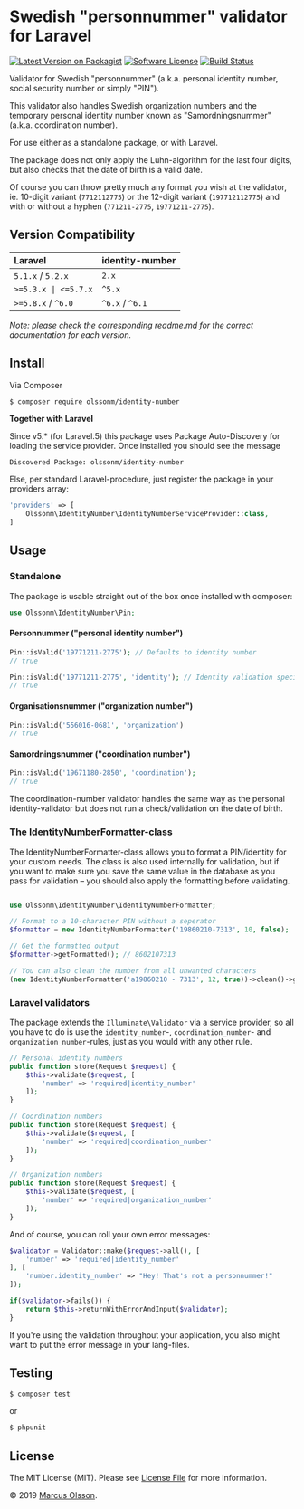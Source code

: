 # Swedish "personnummer" validator for Laravel

[![Latest Version on Packagist][ico-version]][link-packagist]
[![Software License][ico-license]](LICENSE.md)
[![Build Status][ico-travis]][link-travis]

Validator for Swedish "personnummer" (a.k.a. personal identity number, social security number or simply "PIN").

This validator also handles Swedish organization numbers and the temporary personal identity number known as "Samordningsnummer" (a.k.a. coordination number).

For use either as a standalone package, or with Laravel.

The package does not only apply the Luhn-algorithm for the last four digits, but also checks that the date of birth is a valid date.

Of course you can throw pretty much any format you wish at the validator, ie. 10-digit variant (`7712112775`) or the 12-digit variant (`197712112775`) and with or without a hyphen (`771211-2775`, `19771211-2775`).

## Version Compatibility

 Laravel                               | identity-number
:--------------------------------------|:----------
 `5.1.x` / `5.2.x`                     | `2.x`
 <code>>=5.3.x &#124; <=5.7.x</code>   | `^5.x`
 `>=5.8.x` / `^6.0`                    | `^6.x` / `^6.1`

*Note: please check the corresponding readme.md for the correct documentation for each version.*

## Install

Via Composer

``` bash
$ composer require olssonm/identity-number
```

**Together with Laravel**

Since v5.* (for Laravel.5) this package uses Package Auto-Discovery for loading the service provider. Once installed you should see the message

```
Discovered Package: olssonm/identity-number
```

Else, per standard Laravel-procedure, just register the package in your providers array:

``` php
'providers' => [
    Olssonm\IdentityNumber\IdentityNumberServiceProvider::class,
]
```

## Usage

### Standalone

The package is usable straight out of the box once installed with composer:

``` php
use Olssonm\IdentityNumber\Pin;
```

#### Personnummer ("personal identity number")

``` php
Pin::isValid('19771211-2775'); // Defaults to identity number
// true

Pin::isValid('19771211-2775', 'identity'); // Identity validation specified
// true
```

#### Organisationsnummer ("organization number")

``` php
Pin::isValid('556016-0681', 'organization')
// true
```

#### Samordningsnummer ("coordination number")

``` php
Pin::isValid('19671180-2850', 'coordination');
// true
```

The coordination-number validator handles the same way as the personal identity-validator but does not run a check/validation on the date of birth.

### The IdentityNumberFormatter-class

The IdentityNumberFormatter-class allows you to format a PIN/identity for your custom needs. The class is also used internally for validation, but if you want to make sure you save the same value in the database as you pass for validation – you should also apply the formatting before validating.

```php

use Olssonm\IdentityNumber\IdentityNumberFormatter;

// Format to a 10-character PIN without a seperator
$formatter = new IdentityNumberFormatter('19860210-7313', 10, false);

// Get the formatted output
$formatter->getFormatted(); // 8602107313

// You can also clean the number from all unwanted characters
(new IdentityNumberFormatter('a19860210 - 7313', 12, true))->clean()->getFormatted(); // 19860210-7313
```

### Laravel validators

The package extends the `Illuminate\Validator` via a service provider, so all you have to do is use the `identity_number`-, `coordination_number`- and `organization_number`-rules, just as you would with any other rule.

``` php
// Personal identity numbers
public function store(Request $request) {
    $this->validate($request, [
        'number' => 'required|identity_number'
    ]);
}

// Coordination numbers
public function store(Request $request) {
    $this->validate($request, [
        'number' => 'required|coordination_number'
    ]);
}

// Organization numbers
public function store(Request $request) {
    $this->validate($request, [
        'number' => 'required|organization_number'
    ]);
}
```

And of course, you can roll your own error messages:

``` php
$validator = Validator::make($request->all(), [
    'number' => 'required|identity_number'
], [
    'number.identity_number' => "Hey! That's not a personnummer!"
]);

if($validator->fails()) {
    return $this->returnWithErrorAndInput($validator);
}
```

If you're using the validation throughout your application, you also might want to put the error message in your lang-files.

## Testing

``` bash
$ composer test
```

or

``` bash
$ phpunit
```

## License

The MIT License (MIT). Please see [License File](LICENSE.md) for more information.

© 2019 [Marcus Olsson](https://marcusolsson.me).

[ico-version]: https://img.shields.io/packagist/v/olssonm/identity-number.svg?style=flat-square
[ico-license]: https://img.shields.io/badge/license-MIT-brightgreen.svg?style=flat-square
[ico-travis]: https://img.shields.io/travis/olssonm/identity-number/master.svg?style=flat-square
[link-packagist]: https://packagist.org/packages/olssonm/identity-number
[link-travis]: https://travis-ci.org/olssonm/identity-number
